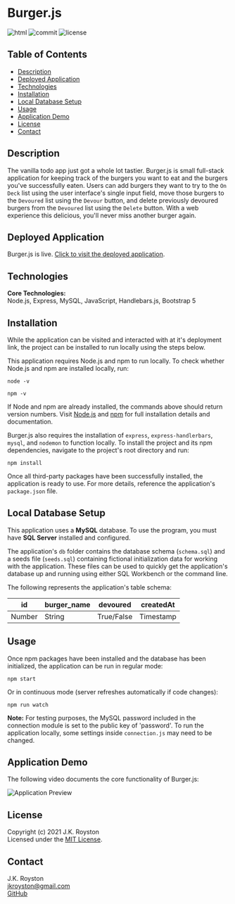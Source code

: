 # Burger.js

![html](https://img.shields.io/github/languages/top/jxhnkndl/burger?style=plastic)
![commit](https://img.shields.io/github/last-commit/jxhnkndl/burger?style=plastic)
![license](https://img.shields.io/static/v1?label=license&message=MIT&color=orange&style=plastic)


## Table of Contents
* [Description](#description)
* [Deployed Application](#deployed-application)
* [Technologies](#technologies)
* [Installation](#installation)
* [Local Database Setup](#local-database-setup)
* [Usage](#usage)
* [Application Demo](#application-demo)
* [License](#license)
* [Contact](#contact)


## Description
The vanilla todo app just got a whole lot tastier. Burger.js is small full-stack application for keeping track of the burgers you want to eat and the burgers you've successfully eaten. Users can add burgers they want to try to the `On Deck` list using the user interface's single input field, move those burgers to the `Devoured` list using the `Devour` button, and delete previously devoured burgers from the `Devoured` list using the `Delete` button. With a web experience this delicious, you'll never miss another burger again.


## Deployed Application
Burger.js is live. [Click to visit the deployed application](https://powerful-retreat-22028.herokuapp.com/).


## Technologies
**Core Technologies:**  
Node.js, Express, MySQL, JavaScript, Handlebars.js, Bootstrap 5  


## Installation
While the application can be visited and interacted with at it's deployment link, the project can be installed to run locally using the steps below.  

This application requires Node.js and npm to run locally. To check whether Node.js and npm are installed locally, run:
```
node -v
```
```
npm -v
```
If Node and npm are already installed, the commands above should return version numbers. Visit [Node.js](http://www.nodejs.org/) and [npm](https://docs.npmjs.com/downloading-and-installing-node-js-and-npm) for full installation details and documentation.  

Burger.js also requires the installation of `express`, `express-handlerbars`, `mysql`, and `nodemon` to function locally. To install the project and its npm dependencies, navigate to the project's root directory and run:
```
npm install
```
Once all third-party packages have been successfully installed, the application is ready to use. For more details, reference the application's `package.json` file.


## Local Database Setup

This application uses a **MySQL** database. To use the program, you must have **SQL Server** installed and configured.

The application's `db` folder contains the database schema (`schema.sql`) and a seeds file (`seeds.sql`) containing fictional initialization data for working with the application. These files can be used to quickly get the application's database up and running using either SQL Workbench or the command line.

The following represents the application's table schema:

id     | burger_name | devoured   | createdAt |
-------|-------------|------------|-----------|
Number | String      | True/False | Timestamp |  


## Usage
Once npm packages have been installed and the database has been initialized, the application can be run in regular mode:
```
npm start
```
Or in continuous mode (server refreshes automatically if code changes):
```
npm run watch
```
**Note:** For testing purposes, the MySQL password included in the connection module is set to the public key of 'password'. To run the application locally, some settings inside `connection.js` may need to be changed.


## Application Demo
The following video documents the core functionality of Burger.js:

![Application Preview](assets/demo-gifs/burger-js-demo.gif)


## License
Copyright (c) 2021 J.K. Royston  
Licensed under the [MIT License](https://opensource.org/licenses/MIT).


## Contact
J.K. Royston  
<jkroyston@gmail.com>  
[GitHub](https://www.github.com/jxhnkndl)